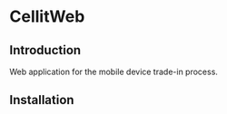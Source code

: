 CellitWeb
=======================
Introduction
------------
Web application for the mobile device trade-in process.

Installation
------------
